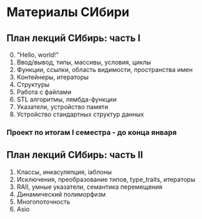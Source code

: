 # Материалы СИбири

## План лекций СИбирь: часть I
0. "Hello, world!"
1. Ввод/вывод, типы, массивы, условия, циклы
2. Функции, ссылки, область видимости, пространства имен
3. Контейнеры, итераторы
4. Структуры
5. Работа с файлами
6. STL алгоритмы, лямбда-функции
7. Указатели, устройство памяти
8. Устройство стандартных структур данных

### Проект по итогам I семестра - до конца января


## План лекций СИбирь: часть II
1. Классы, инкасуляпция, iаблоны
2. Исключения, преобразование типов, type_traits, итераторы
3. RAII, умные указатели, семантика перемещения
4. Динамический полиморфизм
5. Многопоточность
6. Asio
